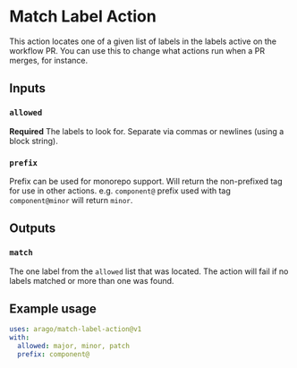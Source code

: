 # Match Label Action

This action locates one of a given list of labels in the labels active on the workflow PR. You can use this to change what actions run when a PR merges, for instance.

## Inputs

### `allowed`

**Required** The labels to look for. Separate via commas or newlines (using a block string).

### `prefix`

Prefix can be used for monorepo support. Will return the non-prefixed tag for use in other actions.
e.g. `component@` prefix used with tag `component@minor` will return `minor`.

## Outputs

### `match`

The one label from the `allowed` list that was located. The action will fail if no labels matched or more than one was found.

## Example usage

```yaml
uses: arago/match-label-action@v1
with:
  allowed: major, minor, patch
  prefix: component@
```
